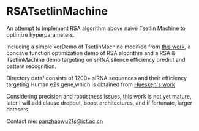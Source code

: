 # RSATsetlinMachine
An attempt to implement RSA algorithm above naive Tsetlin Machine to optimize hyperparameters.

Including a simple xorDemo of TsetlinMachine modified from [this work](https://github.com/222464/TsetlinMachine.git), a concave function optimization demo of RSA algorithm and a RSA & TsetlinMachine demo targeting on siRNA silence efficiency predict and pattern recognition.

Directory data/ consists of 1200+ siRNA sequences and their efficiency targeting Human e2s gene,which is obtained from [Huesken's work](http://www.nature.com/articles/nbt1118)  

Considering precision and robustness issues, this work is not yet mature, later I will add clause dropout, boost architectures, and if fortunate, larger datasets.

Contact me: panzhaowu21s@ict.ac.cn

